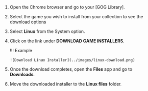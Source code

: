 1. Open the Chrome browser and go to your [GOG Library].

1. Select the game you wish to install from your collection to see the download options

1. Select **Linux** from the System option.


1. Click on the link under **DOWNLOAD GAME INSTALLERS**.

   !!! Example

       ![Download Linux Installer](../images/linux-download.png)

1. Once the download completes, open the **Files** app and go to **Downloads**.

1. Move the downloaded installer to the **Linux files** folder.
